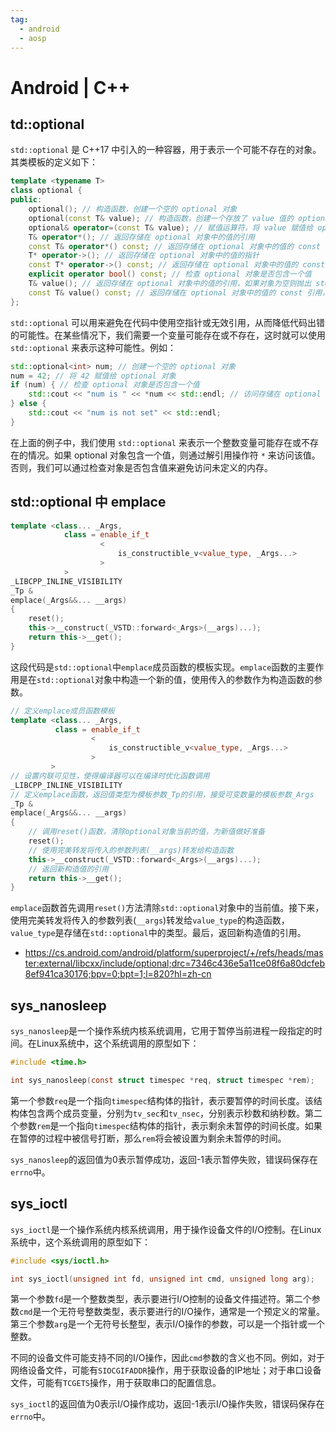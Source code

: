 ```yaml
---
tag:
  - android
  - aosp
---
```


# Android | C++

## td::optional

`std::optional` 是 C++17 中引入的一种容器，用于表示一个可能不存在的对象。其类模板的定义如下：

```c++
template <typename T>
class optional {
public:
    optional(); // 构造函数，创建一个空的 optional 对象
    optional(const T& value); // 构造函数，创建一个存放了 value 值的 optional 对象
    optional& operator=(const T& value); // 赋值运算符，将 value 赋值给 optional 对象
    T& operator*(); // 返回存储在 optional 对象中的值的引用
    const T& operator*() const; // 返回存储在 optional 对象中的值的 const 引用
    T* operator->(); // 返回存储在 optional 对象中的值的指针
    const T* operator->() const; // 返回存储在 optional 对象中的值的 const 指针
    explicit operator bool() const; // 检查 optional 对象是否包含一个值
    T& value(); // 返回存储在 optional 对象中的值的引用，如果对象为空则抛出 std::bad_optional_access 异常
    const T& value() const; // 返回存储在 optional 对象中的值的 const 引用，如果对象为空则抛出 std::bad_optional_access 异常
};
```

`std::optional` 可以用来避免在代码中使用空指针或无效引用，从而降低代码出错的可能性。在某些情况下，我们需要一个变量可能存在或不存在，这时就可以使用 `std::optional` 来表示这种可能性。例如：

```c++
std::optional<int> num; // 创建一个空的 optional 对象
num = 42; // 将 42 赋值给 optional 对象
if (num) { // 检查 optional 对象是否包含一个值
    std::cout << "num is " << *num << std::endl; // 访问存储在 optional 对象中的值
} else {
    std::cout << "num is not set" << std::endl;
}
```

在上面的例子中，我们使用 `std::optional` 来表示一个整数变量可能存在或不存在的情况。如果 optional 对象包含一个值，则通过解引用操作符 `*` 来访问该值。否则，我们可以通过检查对象是否包含值来避免访问未定义的内存。

## std::optional 中 emplace

```c++
template <class... _Args,
            class = enable_if_t
                    <
                        is_constructible_v<value_type, _Args...>
                    >
            >
_LIBCPP_INLINE_VISIBILITY
_Tp &
emplace(_Args&&... __args)
{
    reset();
    this->__construct(_VSTD::forward<_Args>(__args)...);
    return this->__get();
}
```

这段代码是`std::optional`中`emplace`成员函数的模板实现。`emplace`函数的主要作用是在`std::optional`对象中构造一个新的值，使用传入的参数作为构造函数的参数。

```cpp
// 定义emplace成员函数模板
template <class... _Args,
          class = enable_if_t
                  <
                      is_constructible_v<value_type, _Args...>
                  >
         >
// 设置内联可见性，使得编译器可以在编译时优化函数调用
_LIBCPP_INLINE_VISIBILITY
// 定义emplace函数，返回值类型为模板参数_Tp的引用，接受可变数量的模板参数_Args
_Tp &
emplace(_Args&&... __args)
{
    // 调用reset()函数，清除optional对象当前的值，为新值做好准备
    reset();
    // 使用完美转发将传入的参数列表(__args)转发给构造函数
    this->__construct(_VSTD::forward<_Args>(__args)...);
    // 返回新构造值的引用
    return this->__get();
}
```

`emplace`函数首先调用`reset()`方法清除`std::optional`对象中的当前值。接下来，使用完美转发将传入的参数列表(`__args`)转发给`value_type`的构造函数，`value_type`是存储在`std::optional`中的类型。最后，返回新构造值的引用。

- <https://cs.android.com/android/platform/superproject/+/refs/heads/master:external/libcxx/include/optional;drc=7346c436e5a11ce08f6a80dcfeb8ef941ca30176;bpv=0;bpt=1;l=820?hl=zh-cn>

## sys\_nanosleep

`sys_nanosleep`是一个操作系统内核系统调用，它用于暂停当前进程一段指定的时间。在Linux系统中，这个系统调用的原型如下：

```c
#include <time.h>

int sys_nanosleep(const struct timespec *req, struct timespec *rem);
```

第一个参数`req`是一个指向`timespec`结构体的指针，表示要暂停的时间长度。该结构体包含两个成员变量，分别为`tv_sec`和`tv_nsec`，分别表示秒数和纳秒数。第二个参数`rem`是一个指向`timespec`结构体的指针，表示剩余未暂停的时间长度。如果在暂停的过程中被信号打断，那么`rem`将会被设置为剩余未暂停的时间。

`sys_nanosleep`的返回值为0表示暂停成功，返回-1表示暂停失败，错误码保存在`errno`中。

## sys\_ioctl

`sys_ioctl`是一个操作系统内核系统调用，用于操作设备文件的I/O控制。在Linux系统中，这个系统调用的原型如下：

```c
#include <sys/ioctl.h>

int sys_ioctl(unsigned int fd, unsigned int cmd, unsigned long arg);
```

第一个参数`fd`是一个整数类型，表示要进行I/O控制的设备文件描述符。第二个参数`cmd`是一个无符号整数类型，表示要进行的I/O操作，通常是一个预定义的常量。第三个参数`arg`是一个无符号长整型，表示I/O操作的参数，可以是一个指针或一个整数。

不同的设备文件可能支持不同的I/O操作，因此`cmd`参数的含义也不同。例如，对于网络设备文件，可能有`SIOCGIFADDR`操作，用于获取设备的IP地址；对于串口设备文件，可能有`TCGETS`操作，用于获取串口的配置信息。

`sys_ioctl`的返回值为0表示I/O操作成功，返回-1表示I/O操作失败，错误码保存在`errno`中。
